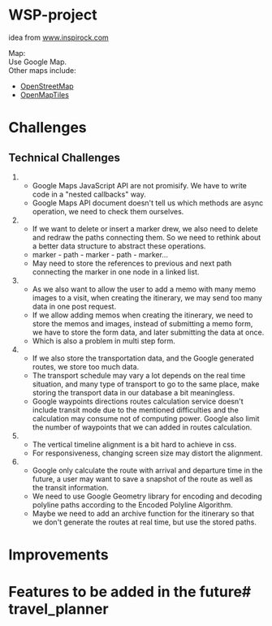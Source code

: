 # WSP-project
idea from www.inspirock.com  

Map:  
Use Google Map.  
Other maps include:
- [OpenStreetMap](https://en.wikipedia.org/wiki/OpenStreetMap)
- [OpenMapTiles](https://openmaptiles.org/)

# Challenges
## Technical Challenges
1. - Google Maps JavaScript API are not promisify. We have to write code in a "nested callbacks" way. 
    - Google Maps API document doesn't tell us which methods are async operation, we need to check them ourselves.
2. - If we want to delete or insert a marker drew, we also need to delete and redraw the paths connecting them. So we need to rethink about a better data structure to abstract these operations.
    - marker - path - marker - path - marker...
    - May need to store the references to previous and next path connecting the marker in one node in a linked list.
3. - As we also want to allow the user to add a memo with many memo images to a visit, when creating the itinerary, we may send too many data in one post request.
    - If we allow adding memos when creating the itinerary, we need to store the memos and images, instead of submitting a memo form, we have to store the form data, and later submitting the data at once.
    - Which is also a problem in multi step form.
4. - If we also store the transportation data, and the Google generated routes, we store too much data.
    - The transport schedule may vary a lot depends on the real time situation, and many type of transport to go to the same place, make storing the transport data in our database a bit meaningless.
    - Google waypoints directions routes calculation service doesn't include transit mode due to the mentioned difficulties and the calculation may consume not of computing power. Google also limit the number of waypoints that we can added in routes calculation.
5. - The vertical timeline alignment is a bit hard to achieve in css. 
    - For responsiveness, changing screen size may distort the alignment.
6. - Google only calculate the route with arrival and departure time in the future, a user may want to save a snapshot of the route as well as the transit information.
    - We need to use Google Geometry library for encoding and decoding polyline paths according to the Encoded Polyline Algorithm.
    - Maybe we need to add an archive function for the itinerary so that we don't generate the routes at real time, but use the stored paths.
# Improvements

# Features to be added in the future# travel_planner
